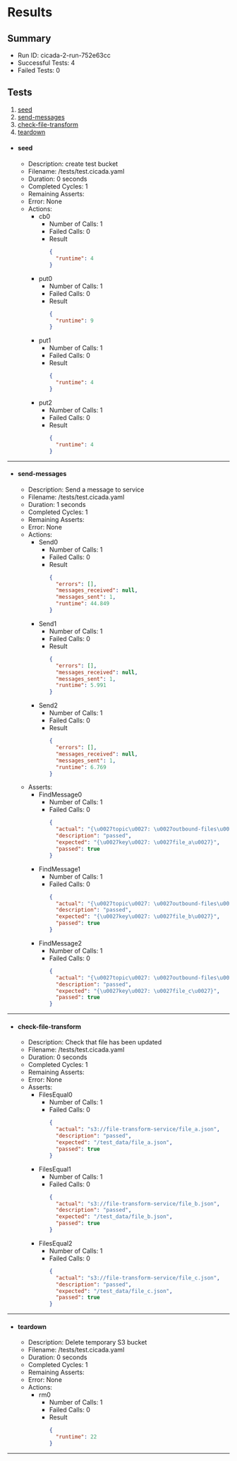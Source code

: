# Results

## Summary

* Run ID: cicada-2-run-752e63cc
* Successful Tests: 4
* Failed Tests: 0

## Tests
1. [seed](#seed)
2. [send-messages](#send-messages)
3. [check-file-transform](#check-file-transform)
4. [teardown](#teardown)
* #### seed
    - Description: create test bucket
    - Filename: /tests/test.cicada.yaml
    - Duration: 0 seconds
    - Completed Cycles: 1
    - Remaining Asserts: 
    - Error: None
    - Actions:
        * cb0
            - Number of Calls: 1
            - Failed Calls: 0
            - Result
                ```json
                {
                  "runtime": 4
                }
                ```
        * put0
            - Number of Calls: 1
            - Failed Calls: 0
            - Result
                ```json
                {
                  "runtime": 9
                }
                ```
        * put1
            - Number of Calls: 1
            - Failed Calls: 0
            - Result
                ```json
                {
                  "runtime": 4
                }
                ```
        * put2
            - Number of Calls: 1
            - Failed Calls: 0
            - Result
                ```json
                {
                  "runtime": 4
                }
                ```
---

* #### send-messages
    - Description: Send a message to service
    - Filename: /tests/test.cicada.yaml
    - Duration: 1 seconds
    - Completed Cycles: 1
    - Remaining Asserts: 
    - Error: None
    - Actions:
        * Send0
            - Number of Calls: 1
            - Failed Calls: 0
            - Result
                ```json
                {
                  "errors": [],
                  "messages_received": null,
                  "messages_sent": 1,
                  "runtime": 44.849
                }
                ```
        * Send1
            - Number of Calls: 1
            - Failed Calls: 0
            - Result
                ```json
                {
                  "errors": [],
                  "messages_received": null,
                  "messages_sent": 1,
                  "runtime": 5.991
                }
                ```
        * Send2
            - Number of Calls: 1
            - Failed Calls: 0
            - Result
                ```json
                {
                  "errors": [],
                  "messages_received": null,
                  "messages_sent": 1,
                  "runtime": 6.769
                }
                ```
    - Asserts:
        * FindMessage0
            - Number of Calls: 1
            - Failed Calls: 0
                ```json
                {
                  "actual": "{\u0027topic\u0027: \u0027outbound-files\u0027, \u0027key\u0027: \u0027file_a\u0027, \u0027value\u0027: None}",
                  "description": "passed",
                  "expected": "{\u0027key\u0027: \u0027file_a\u0027}",
                  "passed": true
                }
                ```
        * FindMessage1
            - Number of Calls: 1
            - Failed Calls: 0
                ```json
                {
                  "actual": "{\u0027topic\u0027: \u0027outbound-files\u0027, \u0027key\u0027: \u0027file_a\u0027, \u0027value\u0027: None}",
                  "description": "passed",
                  "expected": "{\u0027key\u0027: \u0027file_b\u0027}",
                  "passed": true
                }
                ```
        * FindMessage2
            - Number of Calls: 1
            - Failed Calls: 0
                ```json
                {
                  "actual": "{\u0027topic\u0027: \u0027outbound-files\u0027, \u0027key\u0027: \u0027file_a\u0027, \u0027value\u0027: None}",
                  "description": "passed",
                  "expected": "{\u0027key\u0027: \u0027file_c\u0027}",
                  "passed": true
                }
                ```
---

* #### check-file-transform
    - Description: Check that file has been updated
    - Filename: /tests/test.cicada.yaml
    - Duration: 0 seconds
    - Completed Cycles: 1
    - Remaining Asserts: 
    - Error: None
    - Asserts:
        * FilesEqual0
            - Number of Calls: 1
            - Failed Calls: 0
                ```json
                {
                  "actual": "s3://file-transform-service/file_a.json",
                  "description": "passed",
                  "expected": "/test_data/file_a.json",
                  "passed": true
                }
                ```
        * FilesEqual1
            - Number of Calls: 1
            - Failed Calls: 0
                ```json
                {
                  "actual": "s3://file-transform-service/file_b.json",
                  "description": "passed",
                  "expected": "/test_data/file_b.json",
                  "passed": true
                }
                ```
        * FilesEqual2
            - Number of Calls: 1
            - Failed Calls: 0
                ```json
                {
                  "actual": "s3://file-transform-service/file_c.json",
                  "description": "passed",
                  "expected": "/test_data/file_c.json",
                  "passed": true
                }
                ```
---

* #### teardown
    - Description: Delete temporary S3 bucket
    - Filename: /tests/test.cicada.yaml
    - Duration: 0 seconds
    - Completed Cycles: 1
    - Remaining Asserts: 
    - Error: None
    - Actions:
        * rm0
            - Number of Calls: 1
            - Failed Calls: 0
            - Result
                ```json
                {
                  "runtime": 22
                }
                ```
---
